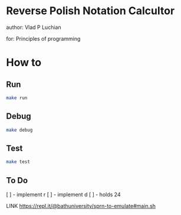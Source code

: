 # Reverse Polish Notation Calcultor

author: Vlad P Luchian

for: Principles of programming

# How to
## Run
```Bash
make run
```

## Debug
```Bash
make debug
```

## Test
```Bash
make test
```

## To Do
[ ] - implement r
[ ] - implement d
[ ] - holds 24


LINK
https://repl.it/@bathuniversity/sprn-to-emulate#main.sh
